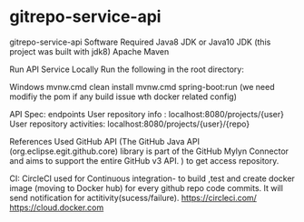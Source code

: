 # gitrepo-service-api
gitrepo-service-api
Software Required
Java8 JDK or Java10 JDK (this project was built with jdk8)
Apache Maven

Run API Service Locally
Run the following in the root directory:

Windows
mvnw.cmd clean install
mvnw.cmd spring-boot:run
(we need modifiy the pom if any build issue wth docker related config)

API Spec: endpoints
 User repository info : localhost:8080/projects/{user}
 User repository activities: localhost:8080/projects/{user}/{repo}

References
Used GitHub API (The GitHub Java API (org.eclipse.egit.github.core) library is part of the GitHub Mylyn Connector and aims to support the entire GitHub v3 API. ) to get access repository.

CI:
 CircleCI used for Continuous integration- to build ,test and create docker image (moving to Docker hub) for every github repo code commits. It will send notification for actitivity(sucess/failure).
 https://circleci.com/
 https://cloud.docker.com
